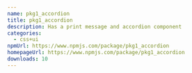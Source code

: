 ```yaml
---
name: pkg1_accordion
title: pkg1_accordion
description: Has a print message and accordion component
categories:
  - css+ui
npmUrl: https://www.npmjs.com/package/pkg1_accordion
homepageUrl: https://www.npmjs.com/package/pkg1_accordion
downloads: 10
---
```

